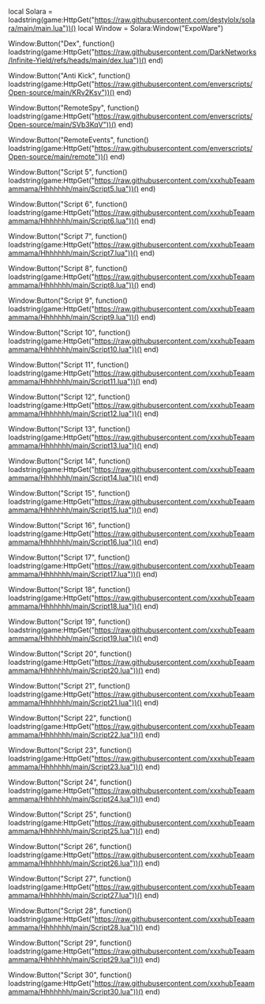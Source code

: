 local Solara = loadstring(game:HttpGet("https://raw.githubusercontent.com/destylolx/solara/main/main.lua"))()
local Window = Solara:Window("ExpoWare")

Window:Button("Dex", function()
    loadstring(game:HttpGet("https://raw.githubusercontent.com/DarkNetworks/Infinite-Yield/refs/heads/main/dex.lua"))()
end)

Window:Button("Anti Kick", function()
    loadstring(game:HttpGet("https://raw.githubusercontent.com/enverscripts/Open-source/main/KRv2Ksv"))()
end)

Window:Button("RemoteSpy", function()
    loadstring(game:HttpGet("https://raw.githubusercontent.com/enverscripts/Open-source/main/SVb3KqV"))()
end)

Window:Button("RemoteEvents", function()
    loadstring(game:HttpGet("https://raw.githubusercontent.com/enverscripts/Open-source/main/remote"))()
end)

Window:Button("Script 5", function()
    loadstring(game:HttpGet("https://raw.githubusercontent.com/xxxhubTeaamammama/Hhhhhhh/main/Script5.lua"))()
end)

Window:Button("Script 6", function()
    loadstring(game:HttpGet("https://raw.githubusercontent.com/xxxhubTeaamammama/Hhhhhhh/main/Script6.lua"))()
end)

Window:Button("Script 7", function()
    loadstring(game:HttpGet("https://raw.githubusercontent.com/xxxhubTeaamammama/Hhhhhhh/main/Script7.lua"))()
end)

Window:Button("Script 8", function()
    loadstring(game:HttpGet("https://raw.githubusercontent.com/xxxhubTeaamammama/Hhhhhhh/main/Script8.lua"))()
end)

Window:Button("Script 9", function()
    loadstring(game:HttpGet("https://raw.githubusercontent.com/xxxhubTeaamammama/Hhhhhhh/main/Script9.lua"))()
end)

Window:Button("Script 10", function()
    loadstring(game:HttpGet("https://raw.githubusercontent.com/xxxhubTeaamammama/Hhhhhhh/main/Script10.lua"))()
end)

Window:Button("Script 11", function()
    loadstring(game:HttpGet("https://raw.githubusercontent.com/xxxhubTeaamammama/Hhhhhhh/main/Script11.lua"))()
end)

Window:Button("Script 12", function()
    loadstring(game:HttpGet("https://raw.githubusercontent.com/xxxhubTeaamammama/Hhhhhhh/main/Script12.lua"))()
end)

Window:Button("Script 13", function()
    loadstring(game:HttpGet("https://raw.githubusercontent.com/xxxhubTeaamammama/Hhhhhhh/main/Script13.lua"))()
end)

Window:Button("Script 14", function()
    loadstring(game:HttpGet("https://raw.githubusercontent.com/xxxhubTeaamammama/Hhhhhhh/main/Script14.lua"))()
end)

Window:Button("Script 15", function()
    loadstring(game:HttpGet("https://raw.githubusercontent.com/xxxhubTeaamammama/Hhhhhhh/main/Script15.lua"))()
end)

Window:Button("Script 16", function()
    loadstring(game:HttpGet("https://raw.githubusercontent.com/xxxhubTeaamammama/Hhhhhhh/main/Script16.lua"))()
end)

Window:Button("Script 17", function()
    loadstring(game:HttpGet("https://raw.githubusercontent.com/xxxhubTeaamammama/Hhhhhhh/main/Script17.lua"))()
end)

Window:Button("Script 18", function()
    loadstring(game:HttpGet("https://raw.githubusercontent.com/xxxhubTeaamammama/Hhhhhhh/main/Script18.lua"))()
end)

Window:Button("Script 19", function()
    loadstring(game:HttpGet("https://raw.githubusercontent.com/xxxhubTeaamammama/Hhhhhhh/main/Script19.lua"))()
end)

Window:Button("Script 20", function()
    loadstring(game:HttpGet("https://raw.githubusercontent.com/xxxhubTeaamammama/Hhhhhhh/main/Script20.lua"))()
end)

Window:Button("Script 21", function()
    loadstring(game:HttpGet("https://raw.githubusercontent.com/xxxhubTeaamammama/Hhhhhhh/main/Script21.lua"))()
end)

Window:Button("Script 22", function()
    loadstring(game:HttpGet("https://raw.githubusercontent.com/xxxhubTeaamammama/Hhhhhhh/main/Script22.lua"))()
end)

Window:Button("Script 23", function()
    loadstring(game:HttpGet("https://raw.githubusercontent.com/xxxhubTeaamammama/Hhhhhhh/main/Script23.lua"))()
end)

Window:Button("Script 24", function()
    loadstring(game:HttpGet("https://raw.githubusercontent.com/xxxhubTeaamammama/Hhhhhhh/main/Script24.lua"))()
end)

Window:Button("Script 25", function()
    loadstring(game:HttpGet("https://raw.githubusercontent.com/xxxhubTeaamammama/Hhhhhhh/main/Script25.lua"))()
end)

Window:Button("Script 26", function()
    loadstring(game:HttpGet("https://raw.githubusercontent.com/xxxhubTeaamammama/Hhhhhhh/main/Script26.lua"))()
end)

Window:Button("Script 27", function()
    loadstring(game:HttpGet("https://raw.githubusercontent.com/xxxhubTeaamammama/Hhhhhhh/main/Script27.lua"))()
end)

Window:Button("Script 28", function()
    loadstring(game:HttpGet("https://raw.githubusercontent.com/xxxhubTeaamammama/Hhhhhhh/main/Script28.lua"))()
end)

Window:Button("Script 29", function()
    loadstring(game:HttpGet("https://raw.githubusercontent.com/xxxhubTeaamammama/Hhhhhhh/main/Script29.lua"))()
end)

Window:Button("Script 30", function()
    loadstring(game:HttpGet("https://raw.githubusercontent.com/xxxhubTeaamammama/Hhhhhhh/main/Script30.lua"))()
end)